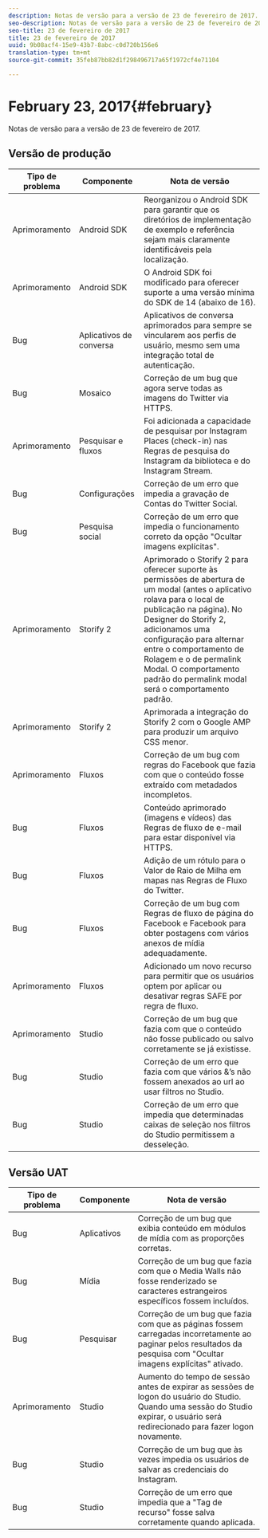 ```yaml
---
description: Notas de versão para a versão de 23 de fevereiro de 2017.
seo-description: Notas de versão para a versão de 23 de fevereiro de 2017.
seo-title: 23 de fevereiro de 2017
title: 23 de fevereiro de 2017
uuid: 9b08acf4-15e9-43b7-8abc-c0d720b156e6
translation-type: tm+mt
source-git-commit: 35feb87bb82d1f298496717a65f1972cf4e71104

---
```



# February 23, 2017{#february}

Notas de versão para a versão de 23 de fevereiro de 2017.

## Versão de produção

| **Tipo de problema** | **Componente** | **Nota de versão** |
|---|---|---|
| Aprimoramento | Android SDK | Reorganizou o Android SDK para garantir que os diretórios de implementação de exemplo e referência sejam mais claramente identificáveis pela localização. |
| Aprimoramento | Android SDK | O Android SDK foi modificado para oferecer suporte a uma versão mínima do SDK de 14 (abaixo de 16). |
| Bug | Aplicativos de conversa | Aplicativos de conversa aprimorados para sempre se vincularem aos perfis de usuário, mesmo sem uma integração total de autenticação. |
| Bug | Mosaico | Correção de um bug que agora serve todas as imagens do Twitter via HTTPS. |
| Aprimoramento | Pesquisar e fluxos | Foi adicionada a capacidade de pesquisar por Instagram Places (check-in) nas Regras de pesquisa do Instagram da biblioteca e do Instagram Stream. |
| Bug | Configurações | Correção de um erro que impedia a gravação de Contas do Twitter Social. |
| Bug | Pesquisa social | Correção de um erro que impedia o funcionamento correto da opção "Ocultar imagens explícitas". |
| Aprimoramento | Storify 2 | Aprimorado o Storify 2 para oferecer suporte às permissões de abertura de um modal (antes o aplicativo rolava para o local de publicação na página). No Designer do Storify 2, adicionamos uma configuração para alternar entre o comportamento de Rolagem e o de permalink Modal. O comportamento padrão do permalink modal será o comportamento padrão. |
| Aprimoramento | Storify 2 | Aprimorada a integração do Storify 2 com o Google AMP para produzir um arquivo CSS menor. |
| Aprimoramento | Fluxos | Correção de um bug com regras do Facebook que fazia com que o conteúdo fosse extraído com metadados incompletos. |
| Bug | Fluxos | Conteúdo aprimorado (imagens e vídeos) das Regras de fluxo de e-mail para estar disponível via HTTPS. |
| Bug | Fluxos | Adição de um rótulo para o Valor de Raio de Milha em mapas nas Regras de Fluxo do Twitter. |
| Bug | Fluxos | Correção de um bug com Regras de fluxo de página do Facebook e Facebook para obter postagens com vários anexos de mídia adequadamente. |
| Aprimoramento | Fluxos | Adicionado um novo recurso para permitir que os usuários optem por aplicar ou desativar regras SAFE por regra de fluxo. |
| Aprimoramento | Studio | Correção de um bug que fazia com que o conteúdo não fosse publicado ou salvo corretamente se já existisse. |
| Bug | Studio | Correção de um erro que fazia com que vários &amp;’s não fossem anexados ao url ao usar filtros no Studio. |
| Bug | Studio | Correção de um erro que impedia que determinadas caixas de seleção nos filtros do Studio permitissem a desseleção. |

## Versão UAT

| **Tipo de problema** | **Componente** | **Nota de versão** |
|---|---|---|
| Bug | Aplicativos | Correção de um bug que exibia conteúdo em módulos de mídia com as proporções corretas. |
| Bug | Mídia | Correção de um bug que fazia com que o Media Walls não fosse renderizado se caracteres estrangeiros específicos fossem incluídos. |
| Bug | Pesquisar | Correção de um bug que fazia com que as páginas fossem carregadas incorretamente ao paginar pelos resultados da pesquisa com "Ocultar imagens explícitas" ativado. |
| Aprimoramento | Studio | Aumento do tempo de sessão antes de expirar as sessões de logon do usuário do Studio. Quando uma sessão do Studio expirar, o usuário será redirecionado para fazer logon novamente. |
| Bug | Studio | Correção de um bug que às vezes impedia os usuários de salvar as credenciais do Instagram. |
| Bug | Studio | Correção de um erro que impedia que a "Tag de recurso" fosse salva corretamente quando aplicada. |

